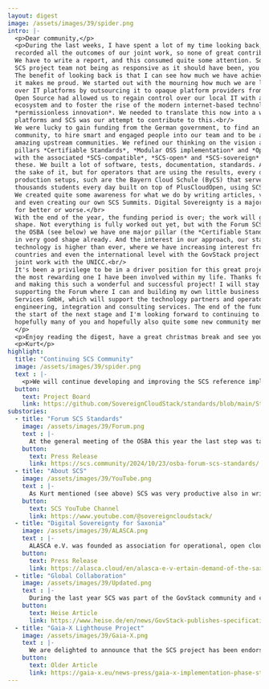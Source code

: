 ```yaml
---
layout: digest
image: /assets/images/39/spider.png
intro: |-
  <p>Dear community,</p>
  <p>During the last weeks, I have spent a lot of my time looking back, making sure we have
  recorded all the outcomes of our joint work, so none of great contributions get lost.
  We have to write a report, and this consumed quite some attention. So if you experienced the
  SCS project team not being as responsive as it should have been, you now know why.<br/>
  The benefit of looking back is that I can see how much we have achieved together, and, yes,
  it makes me proud. We started out with the mourning how much we are losing control
  over IT platforms by outsourcing it to opaque platform providers from increasingly far away.
  Open Source had allowed us to regain control over our local IT with an OSS operating system
  ecosystem and to foster the rise of the modern internet-based technology explosion thanks to
  *permissionless innovation*. We needed to translate this now into a world of cloud
  platforms and SCS was our attempt to contribute to this.<br/>
  We were lucky to gain funding from the German government, to find an engaged and skilled
  community, to hire smart and engaged people into our team and to be able to build on top of
  amazing upstream communities. We refined our thinking on the vision and created these three
  pillars *Certifiable Standards*, *Modular OSS implementation* and *Open Operations*
  with the associated *SCS-compatible*, *SCS-open* and *SCS-sovereign* labels that certify
  these. We built a lot of software, tests, documentation, standards. And not just for
  the sake of it, but for operators that are using the results, every day, in their
  production setups, such are the Bayern Cloud Schule (ByCS) that serves hundreds of
  thousands students every day built on top of PlusCloudOpen, using SCS technology.
  We created quite some awareness for what we do by writing articles, visiting conferences
  and even creating our own SCS Summits. Digital Sovereignty is a major topic these days,
  for better or worse.</br>
  With the end of the year, the funding period is over; the work will go on in a new
  shape. Not everything is fully worked out yet, but with the Forum SCS-Standards in
  the OSBA (see below) we have one major pillar (the *Certifiable Standards*) that's
  in very good shape already. And the interest in our approach, our standards, our
  technology is higher than ever, where we have increasing interest from neighbour
  countries and even the international level with the GovStack project (see below) and
  joint work with the UNICC.<br/>
  It's been a privilege to be in a driver position for this great project -- definitely
  the most rewarding one I have been involved within my life. Thanks for contributing
  and making this such a wonderful and successful project! I will stay involved,
  supporting the Forum where I can and building my own little business S7n Cloud
  Services GmbH, which will support the technology partners and operators with
  engineering, integration and consulting services. The end of the funded project is
  the start of the next stage and I'm looking forward to continuing to work with
  hopefully many of you and hopefully also quite some new community members and partners!
  </p>
  <p>Enjoy reading the digest, have a great christmas break and see you next year,</p>
  <p>Kurt</p>
highlight:
  title: "Continuing SCS Community"
  image: /assets/images/39/spider.png
  text : |-
    <p>We will continue developing and improving the SCS reference implementation with partners, users, and the wonderful community. The governance of the open source project and the GitHub org will be covered by the new SCS Project Board which will be elected in January. In close collaboration with the Forum SCS Standards this will ensure the quality and continuity of SCS. Find the candidates for the voting <a href="https://github.com/SovereignCloudStack/standards/blob/main/Community-Governance/2024-12-project-board-nominees.md">here</a>.</p>
  button:
    text: Project Board
    link: https://github.com/SovereignCloudStack/standards/blob/main/Standards/scs-0005-v1-project-governance.md
substories:
  - title: "Forum SCS Standards"
    image: /assets/images/39/Forum.png
    text : |-
      At the general meeting of the OSBA this year the last step was taken to found the Forum SCS Standards. The Forum will take care of developing and spreading the SCS Standards for cloud computing to enable and strengthen open and, if needed, federated networks of cloud providers and interoperability. This is a demand of the German Government Cloud, but not just of them. This will foster cloud computing in Europe and beyond, to build an alternative to hyperscalers and to get more digital sovereignity.
    button: 
      text: Press Release
      link: https://scs.community/2024/10/23/osba-forum-scs-standards/
  - title: "About SCS"
    image: /assets/images/39/YouTube.png
    text : |-
      As Kurt mentioned (see above) SCS was very productive also in writing articles, giving talks, having events, ... A lot of the results you find in our YouTube channel where we published 84 videos about SCS, about our partners, our achievements, our technology, and the SCS usage. Sneak in and enjoy!
    button:
      text: SCS YouTube Channel
      link: https://www.youtube.com/@sovereigncloudstack/
  - title: "Digital Sovereignty for Saxonia"
    image: /assets/images/39/ALASCA.png
    text : |-
      ALASCA e.V. was founded as association for operational, open cloud infrastructures, so the collaboration with SCS was obvious. Now, ALASCA received funding from the Saxon State Ministry of Economic Affairs, Labour and Transport (SMWA), to drive the further development, piloting and dissemination of open source software and standards for cloud services within the Saxon ecosystem. And they will use SCS technology to achieve this goal. And of course the SCS community will support the project! 
    button:
      text: Press Release
      link: https://alasca.cloud/en/alasca-e-v-ertain-demand-of-the-saxon-state-ministry-of-economics-labour-and-transport-smwa-to-strengthen-digital-sovereignty-in-saxony/
  - title: "Global Collaboration"
    image: /assets/images/39/Updated.png
    text : |-
      During the last year SCS was part of the GovStack community and contributed to the Cloud Infrastructure Building Block, defining vendor-neutral requirements for sovereign cloud & container infrastructure. The SCS implementation has now been listed as the first compliant implementation in the GovStack marketplace. And we are very happy to continue our collaboration to support states in offering digital services to their citizens by pursuing their digital transformation and building their own sovereign cloud environments.
    button:
      text: Heise Article
      link: https://www.heise.de/en/news/GovStack-publishes-specifications-for-sovereign-cloud-infrastructure-10210761.html
  - title: "Gaia-X Lighthouse Project"
    image: /assets/images/39/Gaia-X.png
    text : |-
      We are delighted to announce that the SCS project has been endorsed as a Lighthouse Project by the Gaia X Association. As such the association acknowledges that SCS actively contributes to the principles and standards of Gaia X, their distribution and adoption. At the core these shall enable and suppport open, non-proprietary ecosystems for data exchange within and across business and industry sectors.
    button:
      text: Older Article
      link: https://gaia-x.eu/news-press/gaia-x-implementation-phase-starts-for-gxfs-and-scs/
---
```

